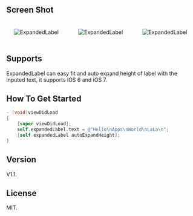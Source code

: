## Screen Shot

<img src="https://dl.dropbox.com/u/83663874/GitHubs/ExpandedLabel-0.png" alt="ExpandedLabel" title="ExpandedLabel" style="margin: 20px;" class="center" /> &nbsp; 
<img src="https://dl.dropbox.com/u/83663874/GitHubs/ExpandedLabel-1.png" alt="ExpandedLabel" title="ExpandedLabel" style="margin: 20px;" class="center" /> &nbsp; 
<img src="https://dl.dropbox.com/u/83663874/GitHubs/ExpandedLabel-2.png" alt="ExpandedLabel" title="ExpandedLabel" style="margin: 20px;" class="center" />

## Supports

ExpandedLabel can easy fit and auto expand height of label with the inputed text, it supports iOS 6 and iOS 7.

## How To Get Started

``` objective-c
- (void)viewDidLoad
{
    [super viewDidLoad];
    self.expandedLabel.text = @"Hello\nApps\nWorld\nLaLa\n";
    [self.expandedLabel autoExpandHeight];
}
```

## Version

V1.1.

## License

MIT.
